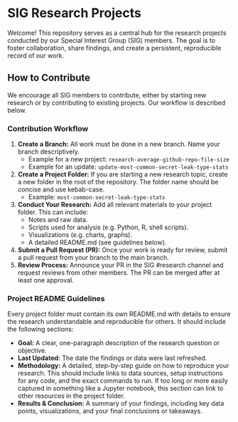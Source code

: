 # SIG Research Projects

Welcome! This repository serves as a central hub for the research projects conducted by our Special Interest Group (SIG) members. The goal is to foster collaboration, share findings, and create a persistent, reproducible record of our work.

## **How to Contribute**

We encourage all SIG members to contribute, either by starting new research or by contributing to existing projects. Our workflow is described below.

### **Contribution Workflow**

1. **Create a Branch:** All work must be done in a new branch. Name your branch descriptively.  
   * Example for a new project: `research-average-github-repo-file-size`  
   * Example for an update: `update-most-common-secret-leak-type-stats`  
2. **Create a Project Folder:** If you are starting a new research topic, create a new folder in the root of the repository. The folder name should be concise and use kebab-case.  
   * Example: `most-common-secret-leak-type-stats`
3. **Conduct Your Research:** Add all relevant materials to your project folder. This can include:  
   * Notes and raw data.  
   * Scripts used for analysis (e.g. Python, R, shell scripts).  
   * Visualizations (e.g. charts, graphs).  
   * A detailed README.md (see guidelines below).  
4. **Submit a Pull Request (PR):** Once your work is ready for review, submit a pull request from your branch to the main branch.  
5. **Review Process:** Announce your PR in the SIG #research channel and request reviews from other members. The PR can be merged after at least one approval.

### **Project README Guidelines**

Every project folder must contain its own README.md with details to ensure the research understandable and reproducible for others. It should include the following sections:

* **Goal:** A clear, one-paragraph description of the research question or objective.  
* **Last Updated:** The date the findings or data were last refreshed.  
* **Methodology:** A detailed, step-by-step guide on how to reproduce your research. This should include links to data sources, setup instructions for any code, and the exact commands to run. If too long or more easily captured in something like a Jupyter notebook, this section can link to other resources in the project folder.  
* **Results & Conclusion:** A summary of your findings, including key data points, visualizations, and your final conclusions or takeaways.
